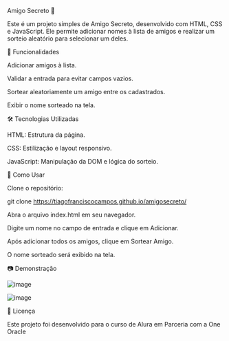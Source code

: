 Amigo Secreto 🎁

Este é um projeto simples de Amigo Secreto, desenvolvido com HTML, CSS e JavaScript. Ele permite adicionar nomes à lista de amigos e realizar um sorteio aleatório para selecionar um deles.

🚀 Funcionalidades

Adicionar amigos à lista.

Validar a entrada para evitar campos vazios.

Sortear aleatoriamente um amigo entre os cadastrados.

Exibir o nome sorteado na tela.

🛠 Tecnologias Utilizadas

HTML: Estrutura da página.

CSS: Estilização e layout responsivo.

JavaScript: Manipulação da DOM e lógica do sorteio.

📌 Como Usar

Clone o repositório:

git clone https://tiagofranciscocampos.github.io/amigosecreto/

Abra o arquivo index.html em seu navegador.

Digite um nome no campo de entrada e clique em Adicionar.

Após adicionar todos os amigos, clique em Sortear Amigo.

O nome sorteado será exibido na tela.


📷 Demonstração

![image](https://github.com/user-attachments/assets/88c315ff-7048-4516-b6d0-790d8f959aad)

![image](https://github.com/user-attachments/assets/cb27f166-3688-4e77-baf0-df5238d6ef4d)




📜 Licença

Este projeto foi desenvolvido para o curso de Alura em Parceria com a One Oracle

